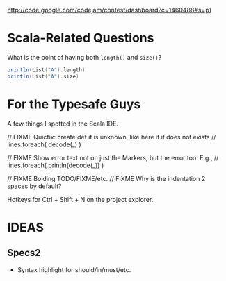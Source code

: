 http://code.google.com/codejam/contest/dashboard?c=1460488#s=p1

# Scala-Related Questions #

What is the point of having both `length()` and `size()`?

```scala
println(List("A").length)
println(List("A").size)
```

# For the Typesafe Guys #

A few things I spotted in the Scala IDE.

  // FIXME Quicfix: create def it is unknown, like here if it does not exists
  // lines.foreach( decode(_) )

  // FIXME Show error text not on just the Markers, but the error too. E.g.,
  // lines.foreach( println(decode(_)) )

  // FIXME Bolding TODO/FIXME/etc.
  // FIXME Why is the indentation 2 spaces by default?
  

Hotkeys for Ctrl + Shift + N on the project explorer.

# IDEAS #

## Specs2 ##

* Syntax highlight for should/in/must/etc.

